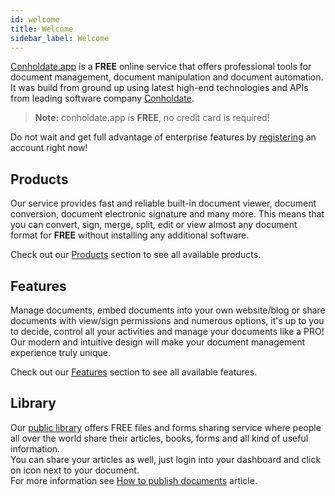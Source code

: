 ```yaml
---
id: welcome
title: Welcome
sidebar_label: Welcome
---
```


[Conholdate.app](https://www.conholdate.app) is a **FREE** online service that offers professional tools for document management, document manipulation and document automation.
It was build from ground up using latest high-end technologies and APIs from leading software company [Conholdate](https://www.conholdate.com).

> **Note:** conholdate.app is **FREE**, no credit card is required!

Do not wait and get full advantage of enterprise features by [registering](https://www.conholdate.app/signin) an account right now!

## Products
Our service provides fast and reliable built-in document viewer, document conversion, document electronic signature and many more. This means that you can convert, sign, merge, split, edit or view almost any document format for **FREE** without installing any additional software.

Check out our [Products](https://products.conholdate.app) section to see all available products.

## Features
Manage documents, embed documents into your own website/blog or share documents with view/sign permissions and numerous options, it's up to you to decide, control all your activities and manage your documents like a PRO!
Our modern and intuitive design will make your document management experience truly unique.

Check out our [Features](https://features.conholdate.app) section to see all available features.

## Library
Our [public library](https://library.conholdate.app) offers FREE files and forms sharing service where people all over the world share their articles, books, forms and all kind of useful information.  
You can share your articles as well, just login into your dashboard and click on <i class="fas fa-book"></i> icon next to your document.  
For more information see [How to publish documents](how-to/Publish.md) article.
